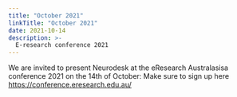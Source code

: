 ```yaml
---
title: "October 2021"
linkTitle: "October 2021"
date: 2021-10-14
description: >-
  E-research conference 2021
---
```


We are invited to present Neurodesk at the eResearch Australasisa conference 2021 on the 14th of October: Make sure to sign up here https://conference.eresearch.edu.au/